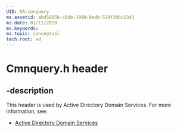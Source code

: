 ```yaml
---
UID: NA:cmnquery
ms.assetid: abd5885b-c8db-3998-9edb-520f306c5343
ms.date: 01/11/2019
ms.keywords: 
ms.topic: conceptual
tech.root: ad
---
```


# Cmnquery.h header


## -description


This header is used by Active Directory Domain Services. For more information, see:

- [Active Directory Domain Services](../_ad/index.md)

